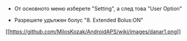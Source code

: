 * От основното меню изберете "Setting", а след това "User Option"

* Разрешете удължен болус "8. Extended Bolus:ON"

[[https://github.com/MilosKozak/AndroidAPS/wiki/images/danar1.png]]
